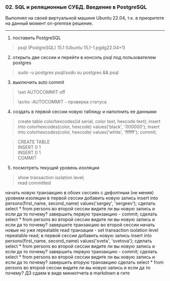 ### 02. SQL и реляционные СУБД. Введение в PostgreSQL 
Выполнял на своей виртуальной машине Ubuntu 22.04, т.к. в приоритете на данный момент on-premise решение.
___
1. поставить PostgreSQL
>psql (PostgreSQL) 15.1 (Ubuntu 15.1-1.pgdg22.04+1)
2. открыть две сессии и перейти в консоль psql под пользователем postgres
>sudo -u postgres psql/sudo su postgres && psql
3. выключить auto commit 
> \set AUTOCOMMIT off
> 
> \echo :AUTOCOMMIT - проверка статуса
4. создать в первой сессии новую таблицу и наполнить ее данными 
>create table colorhexcodes(id serial, color text, hexcode text); insert into colorhexcodes(color, hexcode) values('black', '000000'); insert into colorhexcodes(color, hexcode) values('white', 'ffffff'); commit;

>CREATE TABLE  
INSERT 0 1  
INSERT 0 1  
COMMIT

5. посмотреть текущий уровень изоляции
>show transaction isolation level;   
>read committed


начать новую транзакцию в обоих сессиях с дефолтным (не меняя) уровнем изоляции
в первой сессии добавить новую запись insert into persons(first_name, second_name) values('sergey', 'sergeev');
сделать select * from persons во второй сессии
видите ли вы новую запись и если да то почему?
завершить первую транзакцию - commit;
сделать select * from persons во второй сессии
видите ли вы новую запись и если да то почему?
завершите транзакцию во второй сессии
начать новые но уже repeatable read транзации - set transaction isolation level repeatable read;
в первой сессии добавить новую запись insert into persons(first_name, second_name) values('sveta', 'svetova');
сделать select * from persons во второй сессии
видите ли вы новую запись и если да то почему?
завершить первую транзакцию - commit;
сделать select * from persons во второй сессии
видите ли вы новую запись и если да то почему?
завершить вторую транзакцию
сделать select * from persons во второй сессии
видите ли вы новую запись и если да то почему? ДЗ сдаем в виде миниотчета в markdown в гите

